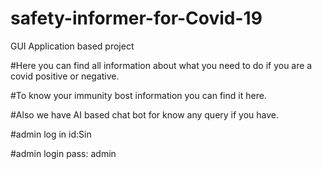 # safety-informer-for-Covid-19

GUI Application based project

#Here you can find all information about what you need to do if you are a covid positive or negative. 

#To know your immunity bost information you can find it here.

#Also we have  AI based chat bot for know any query if you have.

#admin log in id:Sin

#admin login pass: admin
